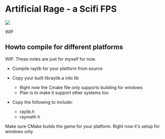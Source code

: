 # Artificial Rage - a Scifi FPS
<p><a href="https://discord.gg/PZkYZRx">
   <img src="https://img.shields.io/discord/475097536160595979?label=Skale%20Games%20Discord"></a>
</p>

WIP

## Howto compile for different platforms

WIP. These notes are just for myself for now.

* Compile raylib for your platform from source

* Copy your built libraylib.a into lib
    * Right now the Cmake file only supports building for windows
    * Plan is to make it support other systems too

* Copy the following to include:
    * raylib.h
    * raymath.h

Make sure CMake builds the game for your platform. Right now it's setup for windows only

